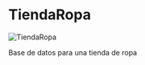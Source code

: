 # TiendaRopa
![TiendaRopa](https://github.com/user-attachments/assets/45fb21b0-aa67-4e68-9e81-692beb6ae143)

Base de datos para una tienda de ropa
